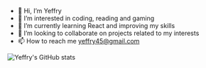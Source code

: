 - 👋 Hi, I’m Yeffry
- 👀 I’m interested in coding, reading and gaming
- 🌱 I’m currently learning React and improving my skills
- 💞️ I’m looking to collaborate on projects related to my interests
- 📫 How to reach me yeffry45@gmail.com

<!---
Yeffry921/Yeffry921 is a ✨ special ✨ repository because its `README.md` (this file) appears on your GitHub profile.
You can click the Preview link to take a look at your changes.
--->
![Yeffry's GitHub stats](https://github-readme-stats.vercel.app/api?username=yeffry921)
